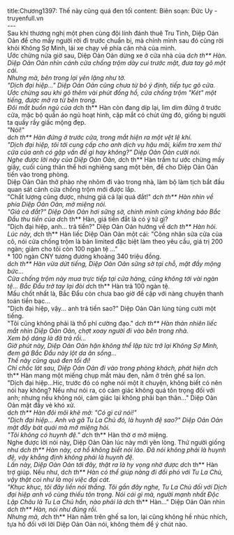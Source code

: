 title:Chương1397: Thế này cũng quá đen tối
content:
Biên soạn: Đức Uy - truyenfull.vn<br>---<br>Sau khi thương nghị một phen cùng đội lính đánh thuê Tru Tinh, Diệp Oản Oản để cho mấy người rời đi trước chuẩn bị, mà chính mình sau đó cũng rời khỏi Không Sợ Minh, lái xe chạy về phía căn nhà của mình.<br>Ước chừng nửa giờ sau, Diệp Oản Oản dừng xe ở cửa nhà của d*ch th** Hàn.<br>Diệp Oản Oản nhìn cánh cửa chống trộm dày cui trước mặt, đưa tay gõ một cái.<br>Nhưng mà, bên trong lại yên lặng như tờ.<br>"Dịch đại hiệp..." Diệp Oản Oản cũng chưa từ bỏ ý định, tiếp tục gõ cửa.<br>Ước chừng sau khi gõ thêm vài phút đồng hồ, cửa chống trộm "Két" một tiếng, được mở ra từ bên trong.<br>Đôi mắt buồn ngủ của d*ch th** Hàn còn đang díp lại, lim dim đứng ở trước cửa, mặc bộ quần áo ngủ hoạt hình, cặp mắt có chút ửng đỏ, giống bị người ta quấy rầy giấc mộng đẹp.<br>"Nói!"<br>d*ch th** Hàn đứng ở trước cửa, trong mắt hiện ra một vệt lệ khí.<br>"Dịch đại hiệp, tôi tới cung cấp cho anh dịch vụ hậu mãi, kiểm tra xem thử cửa của anh có gặp vấn đề gì hay không?" Diệp Oản Oản cười nói.<br>Nghe được lời này của Diệp Oản Oản, d*ch th** Hàn trầm tư ước chừng mấy giây, cuối cùng thân thể hơi nghiêng sang một bên, để cho Diệp Oản Oản tiến vào trong phòng.<br>Diệp Oản Oản thở phào nhẹ nhõm đi vào trong nhà, làm bộ làm tịch bắt đầu quan sát cánh cửa chống trộm mới được lắp.<br>"Chất lượng cũng được, nhưng giá cả lại quá đắt!" d*ch th** Hàn nhìn về phía Diệp Oản Oản, mở miệng nói.<br>"Giả cả đắt?" Diệp Oản Oản hơi sững sờ, chính mình cũng không bảo Bắc Đẩu thu tiền của d*ch th** Hàn, giá tiền đắt là có ý tứ gì?<br>"Dịch đại hiệp, anh... trả tiền?" Diệp Oản Oản hướng về d*ch th** Hàn hỏi.<br>Lúc này, d*ch th** Hàn liếc Diệp Oản Oản một cái: "Công nhân sửa cửa của cô, nói cửa chống trộm là bản limited đặc biệt làm theo yêu cầu, giá trị 200 ngàn; giảm cho tôi còn 100 ngàn tệ …"<br>* 100 ngàn CNY tương đương khoảng 340 triệu đồng.<br>d*ch th** Hàn vừa dứt tiếng, Diệp Oản Oản sững sờ tại chỗ, mặt đầy mộng bức...<br>Cửa chống trộm này mua trực tiếp tại cửa hàng, cũng không tới vài ngàn tệ... Bắc Đẩu trở tay lại đòi d*ch th** Hàn trả 100 ngàn tệ.<br>Mấu chốt nhất là, Bắc Đẩu còn chưa bao giờ đề cập với nàng chuyện thanh toán tiền bạc…<br>"Dịch đại hiệp, vậy... anh trả tiền sao?" Diệp Oản Oản lúng túng cười một tiếng.<br>"Tôi cũng không phải là thổ phỉ cường đạo." d*ch th** Hàn thản nhiên liếc mắt nhìn Diệp Oản Oản, chợt xoay người đi vào bên trong nhà.<br>Xem bộ dáng là đã trả rồi…<br>Giờ phút này, Diệp Oản Oản hận không thể lập tức trở lại Không Sợ Minh, đem gã Bắc Đẩu này lột da ăn sống…<br>Thế này cũng quá đen tối đi!<br>Chỉ chốc lát sau, Diệp Oản Oản đi vào trong phòng khách, phát hiện d*ch th** Hàn mang một miếng chụp mắt màu đen, nằm ở trên ghế sa lon.<br>"Dịch đại hiệp...Hic, trước đó có nghe nói một ít chuyện, không biết có nên nói hay không? Nếu như nói ra, có cảm giác không quá tôn trọng đối với anh; nhưng nếu không nói, cảm giác lại không phải bạn thân..." Diệp Oản Oản mặt đầy vẻ khó xử.<br>d*ch th** Hàn đôi môi khẽ mở: "Có gì cứ nói!"<br>"Dịch đại hiệp... Anh và gã Tu La Chủ đó, là huynh đệ sao?" Diệp Oản Oản mặt đầy bát quái mà mở miệng hỏi.<br>"Tôi không có huynh đệ." d*ch th** Hàn thờ ơ mở miệng.<br>Nghe được lời nói này, Diệp Oản Oản lúc này mới yên lòng. Thứ người giống như d*ch th** Hàn này, cơ hồ không biết nói láo. Đã nói không phải là huynh đệ, vậy khẳng định không phải là huynh đệ.<br>Lần này, Diệp Oản Oản tới đây, thật ra là hy vọng nhờ được d*ch th** Hàn trợ giúp. Nếu như, d*ch th** Hàn có thể giúp nàng đi đối phó với Tu La Chủ, vậy thật coi như là mọi việc đại cát.<br>"Khục khục, tôi đây liền nói thẳng. Tôi gần đây nghe, Tu La Chủ đối với Dịch đại hiệp anh vô cùng thiếu tôn trọng. Nói cái gì mà, người mạnh nhất Độc Lập Châu là Tu La Chủ hắn, nào phải là d*ch th** Hàn..." Diệp Oản Oản nhìn d*ch th** Hàn, nói như đúng rồi.<br>Nhưng mà, d*ch th** Hàn nằm trên ghế sa lon, lại cũng không hề nhúc nhích, tựa hồ đối với lời Diệp Oản Oản nói, không thèm để ý chút nào.